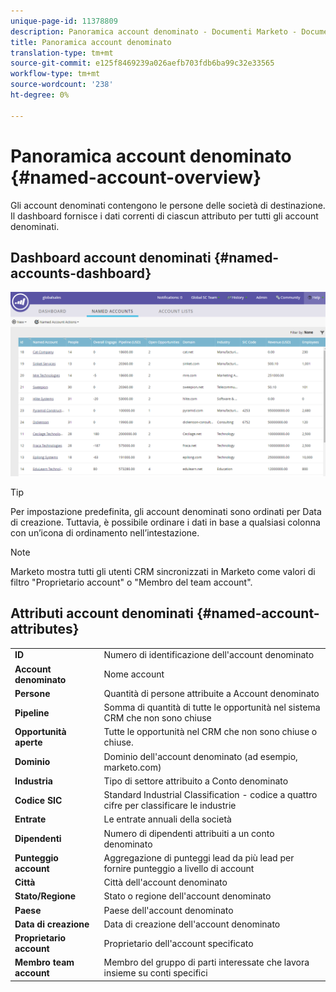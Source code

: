 ```yaml
---
unique-page-id: 11378809
description: Panoramica account denominato - Documenti Marketo - Documentazione prodotto
title: Panoramica account denominato
translation-type: tm+mt
source-git-commit: e125f8469239a026aefb703fdb6ba99c32e33565
workflow-type: tm+mt
source-wordcount: '238'
ht-degree: 0%

---
```



# Panoramica account denominato {#named-account-overview}

Gli account denominati contengono le persone delle società di destinazione. Il dashboard fornisce i dati correnti di ciascun attributo per tutti gli account denominati.

## Dashboard account denominati {#named-accounts-dashboard}

![](assets/one.png)

>[!TIP]
>
>Per impostazione predefinita, gli account denominati sono ordinati per Data di creazione. Tuttavia, è possibile ordinare i dati in base a qualsiasi colonna con un’icona di ordinamento nell’intestazione.

>[!NOTE]
>
>Marketo mostra tutti gli utenti CRM sincronizzati in Marketo come valori di filtro &quot;Proprietario account&quot; o &quot;Membro del team account&quot;.

## Attributi account denominati {#named-account-attributes}

<table> 
 <tbody> 
  <tr> 
   <td><strong>ID</strong></td> 
   <td>Numero di identificazione dell'account denominato</td> 
  </tr> 
  <tr> 
   <td><strong>Account denominato</strong></td> 
   <td>Nome account</td> 
  </tr> 
  <tr> 
   <td><strong>Persone</strong></td> 
   <td>Quantità di persone attribuite a Account denominato</td> 
  </tr> 
  <tr> 
   <td><strong>Pipeline</strong></td> 
   <td>Somma di quantità di tutte le opportunità nel sistema CRM che non sono chiuse</td> 
  </tr> 
  <tr> 
   <td><strong>Opportunità aperte</strong></td> 
   <td>Tutte le opportunità nel CRM che non sono chiuse o chiuse.</td> 
  </tr> 
  <tr> 
   <td><strong>Dominio</strong></td> 
   <td>Dominio dell'account denominato (ad esempio, marketo.com)</td> 
  </tr> 
  <tr> 
   <td><strong>Industria</strong></td> 
   <td>Tipo di settore attribuito a Conto denominato</td> 
  </tr> 
  <tr> 
   <td><strong>Codice SIC</strong></td> 
   <td><span><strong></strong>Standard  <strong></strong>Industrial  <strong></strong>Classification - codice a quattro cifre per classificare le industrie<br></span></td> 
  </tr> 
  <tr> 
   <td><strong>Entrate</strong></td> 
   <td>Le entrate annuali della società</td> 
  </tr> 
  <tr> 
   <td><strong>Dipendenti</strong></td> 
   <td>Numero di dipendenti attribuiti a un conto denominato</td> 
  </tr> 
  <tr> 
   <td colspan="1"><strong>Punteggio account</strong></td> 
   <td colspan="1">Aggregazione di punteggi lead da più lead per fornire punteggio a livello di account</td> 
  </tr> 
  <tr> 
   <td colspan="1"><strong>Città</strong></td> 
   <td colspan="1">Città dell'account denominato</td> 
  </tr> 
  <tr> 
   <td colspan="1"><strong>Stato/Regione</strong></td> 
   <td colspan="1">Stato o regione dell'account denominato</td> 
  </tr> 
  <tr> 
   <td colspan="1"><strong>Paese</strong></td> 
   <td colspan="1">Paese dell'account denominato</td> 
  </tr> 
  <tr> 
   <td colspan="1"><strong>Data di creazione</strong></td> 
   <td colspan="1">Data di creazione dell'account denominato</td> 
  </tr> 
  <tr> 
   <td colspan="1"><strong>Proprietario account</strong></td> 
   <td colspan="1">Proprietario dell'account specificato</td> 
  </tr> 
  <tr> 
   <td colspan="1"><strong>Membro team account</strong></td> 
   <td colspan="1">Membro del gruppo di parti interessate che lavora insieme su conti specifici</td> 
  </tr> 
 </tbody> 
</table>
